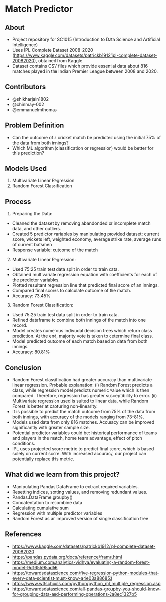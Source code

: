 # Match Predictor 

## About 

- Project repository for SC1015 (Introduction to Data Science and Artificial Intelligence)
- Uses IPL Complete Dataset 2008-2020 (https://www.kaggle.com/datasets/patrickb1912/ipl-complete-dataset-20082020), obtained from Kaggle.
- Dataset contains CSV files which provide essential data about 816 matches played in the Indian Premier League between 2008 and 2020.

## Contributors

- @shikharjain1802
- @chinmay-002
- @emmanuelmthomas

## Problem Definition

- Can the outcome of a cricket match be predicted using the initial 75% of the data from both innings?
- Which ML algorithm (classification or regression) would be better for this prediction?

## Models Used

1. Multivariate Linear Regression
2. Random Forest Classification

## Process

1. Preparing the Data: 
- Cleaned the dataset by removing abandonded or incomplete match data, and other outliers.
- Created 5 predictor variables by manipulating provided dataset: current score, wickets left, weighted economy, average strike rate, average runs of current batsmen
- Response variable: outcome of the match
2. Multivariate Linear Regression:
- Used 75:25 train test data split in order to train data.
- Obtained multivariate regression equation with coefficients for each of the predictor variables.
- Plotted resultant regression line that predicted final score of an innings.
- Compared final scores to calculate outcome of the match.
- Accuracy: 73.45%
3. Random Forest Classification:
- Used 75:25 train test data split in order to train data.
- Refined dataframe to combine both innings of the match into one record.
- Model creates numerous indivudal decision trees which return class prediction. At the end, majority vote is taken to determine final class.
- Model predicted outcome of each match based on data from both innings.
- Accuracy: 80.81%

## Conclusion

- Random Forest classification had greater accuracy than multivariate linear regression. Probable explanation:
(i) Random Forest predicts a class, while regression model predicts numeric value which is then compared. Therefore, regression has greater susceptibility to error.
(ii) Multivariate regression used is suited to linear data, while Random Forest is better at capturing non-linearity.
- It is possible to predict the match outcome from 75% of the data from both innings, with accuracy of the models ranging from 73-81%.
- Models used data from only 816 matches. Accuracy can be improved significantly with greater sample size.
- Potential predictor variables could be: historical performance of teams and players in the match, home team advantage, effect of pitch conditions.
- IPL uses projected score metric to predict final score, which is based solely on current score. With increased accuracy, our project can potentially replace this metric.

## What did we learn from this project?

- Manipulating Pandas DataFrame to extract required variables.
- Resetting indices, sorting values, and removing redundant values.
- Pandas.DataFrame.groupby()
- Concatentation to recombine data
- Calculating cumulative sum
- Regression with multiple predictor variables
- Random Forest as an improved version of single classification tree

## References

- <https://www.kaggle.com/datasets/patrickb1912/ipl-complete-dataset-20082020>
- <https://pandas.pydata.org/docs/reference/frame.html>
- <https://medium.com/analytics-vidhya/evaluating-a-random-forest-model-9d165595ad56>
- <https://towardsdatascience.com/five-regression-python-modules-that-every-data-scientist-must-know-a4e03a886853>
- <https://www.w3schools.com/python/python_ml_multiple_regression.asp>
- <https://towardsdatascience.com/all-pandas-groupby-you-should-know-for-grouping-data-and-performing-operations-2a8ec1327b5>
